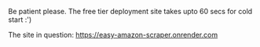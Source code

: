 Be patient please. The free tier deployment site takes upto 60 secs for cold start :')

The site in question: https://easy-amazon-scraper.onrender.com



